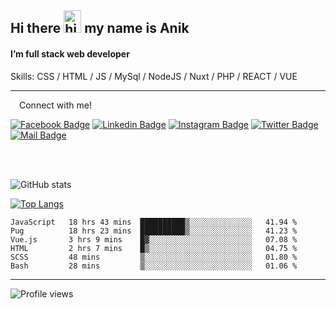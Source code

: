 ## Hi there <img src="https://user-images.githubusercontent.com/1303154/88677602-1635ba80-d120-11ea-84d8-d263ba5fc3c0.gif" width="28px" height="36" alt="hi"> my name is Anik

#### I’m full stack web developer

Skills:  CSS / HTML / JS / MySql / NodeJS / Nuxt / PHP / REACT / VUE


---

&emsp;Connect with me!

<a href="https://www.facebook.com/anik.aritro" target="_blank">![Facebook Badge](https://img.shields.io/badge/Facebook-1877F2?style=for-the-badge&logo=facebook&logoColor=white)</a> [![Linkedin Badge](https://img.shields.io/badge/LinkedIn-0077B5?style=for-the-badge&logo=linkedin&logoColor=white)](https://www.linkedin.com/in/anik-hossain540323/) [![Instagram Badge](https://img.shields.io/badge/Instagram-E4405F?style=for-the-badge&logo=instagram&logoColor=white)](https://www.instagram.com/aritro.anik) [![Twitter Badge](https://img.shields.io/badge/Twitter-1DA1F2?style=for-the-badge&logo=twitter&logoColor=white)](https://twitter.com/AritroAnik) [![Mail Badge](https://img.shields.io/badge/Gmail-D14836?style=for-the-badge&logo=gmail&logoColor=white)](mailto:anikhossain9120@gmail.com)

</br>
</br>


![GitHub stats](https://github-readme-stats.vercel.app/api?username=anik-hossain&show_icons=true&theme=monokai)

[![Top Langs](https://github-readme-stats.vercel.app/api/top-langs/?username=anik-hossain&layout=compact&theme=monokai)](https://github.com/anik-hossain)

<!--START_SECTION:waka-->

```text
JavaScript   18 hrs 43 mins  ██████████▒░░░░░░░░░░░░░░   41.94 %
Pug          18 hrs 23 mins  ██████████▒░░░░░░░░░░░░░░   41.23 %
Vue.js       3 hrs 9 mins    █▓░░░░░░░░░░░░░░░░░░░░░░░   07.08 %
HTML         2 hrs 7 mins    █▒░░░░░░░░░░░░░░░░░░░░░░░   04.75 %
SCSS         48 mins         ▒░░░░░░░░░░░░░░░░░░░░░░░░   01.80 %
Bash         28 mins         ▒░░░░░░░░░░░░░░░░░░░░░░░░   01.06 %
```

<!--END_SECTION:waka-->
---

![Profile views](https://gpvc.arturio.dev/anik-hossain)  
